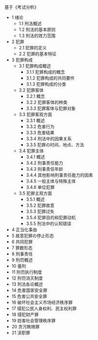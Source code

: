 基于《考试分析》

- 1 绪论
    - 1.1 刑法概述
    - 1.2 刑法的基本原则
    - 1.3 刑法的效力范围
- 2 犯罪
    - 2.1 犯罪的定义
    - 2.2 犯罪的基本特征
- 3 犯罪构成
    - 3.1 犯罪构成概述
        - 3.1.1 犯罪构成的概念
        - 3.1.2 犯罪构成的共同要件
        - 3.1.3 犯罪构成的分类
    - 3.2 犯罪客体
        - 3.2.1 概念
        - 3.2.2 犯罪客体的种类
        - 3.3.3 犯罪客体与犯罪对象
    - 3.3 犯罪客观方面
        - 3.3.1 概述
        - 3.3.2 危害行为
        - 3.3.3 危害结果
        - 3.3.4 刑法中的因果关系
        - 3.3.5 犯罪の时间、地点、方法
    - 3.4 犯罪主体
        - 3.4.1 概述
        - 3.4.2 刑事责任能力
        - 3.4.3 刑事责任年龄
        - 3.4.4 其他影响刑事责任能力的因素
        - 3.4.5 一般主体与特殊主体
        - 3.4.6 单位犯罪
    - 3.5 犯罪主观方面
        - 3.5.1 概述
        - 3.5.2 犯罪故意
        - 3.5.3 犯罪过失
        - 3.5.4 犯罪目的和犯罪动机
        - 3.5.5 刑法中的认知错误
- 4 正当化事由
- 5 故意犯罪の停止形态
- 6 共同犯罪
- 7 罪数形态
- 8 刑事责任
- 9 刑罚概述
- 10 量刑
- 11 刑罚执行制度
- 12 刑罚消灭制度
- 13 刑法各论概述
- 14 危害国家安全罪
- 15 危害公共安全罪
- 16 破坏社会主义市场经济秩序罪
- 17 侵犯公民人身权利、民主权利罪
- 18 侵犯财产罪
- 19 妨害社会管理秩序罪
- 20 贪污贿赂罪
- 21 渎职罪

